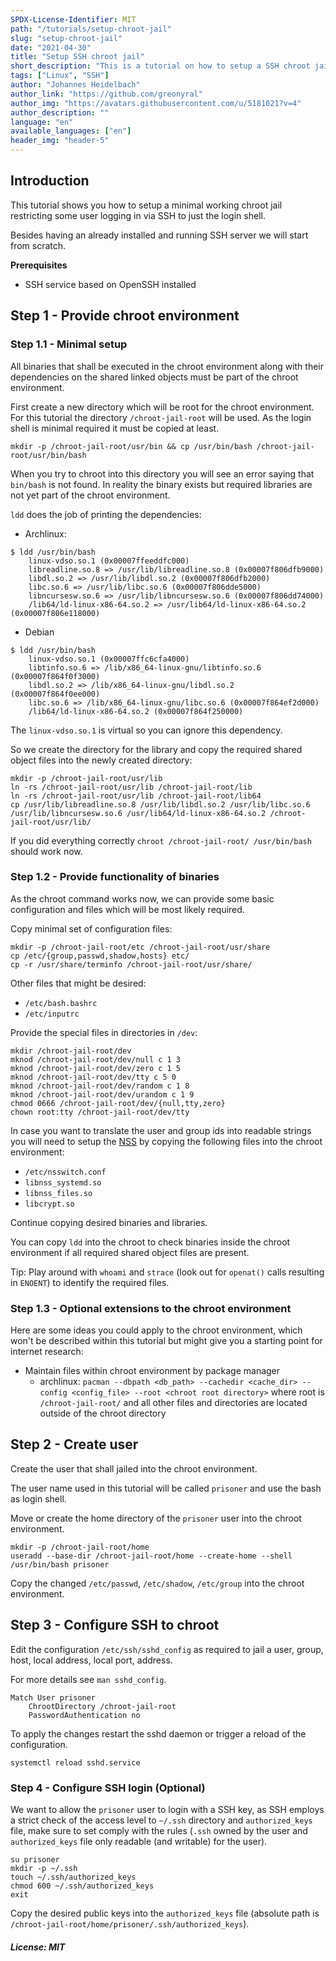 ```yaml
---
SPDX-License-Identifier: MIT
path: "/tutorials/setup-chroot-jail"
slug: "setup-chroot-jail"
date: "2021-04-30"
title: "Setup SSH chroot jail"
short_description: "This is a tutorial on how to setup a SSH chroot jail on Linux (where the distribution matters on Debian and Archlinux)"
tags: ["Linux", "SSH"]
author: "Johannes Heidelbach"
author_link: "https://github.com/greonyral"
author_img: "https://avatars.githubusercontent.com/u/5181021?v=4"
author_description: ""
language: "en"
available_languages: ["en"]
header_img: "header-5"
---
```


## Introduction

This tutorial shows you how to setup a minimal working chroot jail restricting some user logging in via SSH to just the login shell.

Besides having an already installed and running SSH server we will start from scratch.

**Prerequisites**

* SSH service based on OpenSSH installed

## Step 1 - Provide chroot environment

### Step 1.1 - Minimal setup

All binaries that shall be executed in the chroot environment along with their dependencies on the shared linked objects must be part of the chroot environment.

First create a new directory which will be root for the chroot environment. For this tutorial the directory `/chroot-jail-root` will be used. As the login shell is minimal required it must be copied at least.

```bash=sh
mkdir -p /chroot-jail-root/usr/bin && cp /usr/bin/bash /chroot-jail-root/usr/bin/bash
```

When you try to chroot into this directory you will see an error saying that `bin/bash` is not found. In reality the binary exists but required libraries are not yet part of the chroot environment.

`ldd` does the job of printing the dependencies:

* Archlinux:

```bash=sh
$ ldd /usr/bin/bash
	linux-vdso.so.1 (0x00007ffeeddfc000)
	libreadline.so.8 => /usr/lib/libreadline.so.8 (0x00007f806dfb9000)
	libdl.so.2 => /usr/lib/libdl.so.2 (0x00007f806dfb2000)
	libc.so.6 => /usr/lib/libc.so.6 (0x00007f806dde5000)
	libncursesw.so.6 => /usr/lib/libncursesw.so.6 (0x00007f806dd74000)
	/lib64/ld-linux-x86-64.so.2 => /usr/lib64/ld-linux-x86-64.so.2 (0x00007f806e118000)
```

* Debian

```bash=sh
$ ldd /usr/bin/bash
	linux-vdso.so.1 (0x00007ffc6cfa4000)
	libtinfo.so.6 => /lib/x86_64-linux-gnu/libtinfo.so.6 (0x00007f864f0f3000)
	libdl.so.2 => /lib/x86_64-linux-gnu/libdl.so.2 (0x00007f864f0ee000)
	libc.so.6 => /lib/x86_64-linux-gnu/libc.so.6 (0x00007f864ef2d000)
	/lib64/ld-linux-x86-64.so.2 (0x00007f864f250000)
```

The `linux-vdso.so.1` is virtual so you can ignore this dependency.

So we create the directory for the library and copy the required shared object files into the newly created directory:

```bash=sh
mkdir -p /chroot-jail-root/usr/lib
ln -rs /chroot-jail-root/usr/lib /chroot-jail-root/lib
ln -rs /chroot-jail-root/usr/lib /chroot-jail-root/lib64
cp /usr/lib/libreadline.so.8 /usr/lib/libdl.so.2 /usr/lib/libc.so.6 /usr/lib/libncursesw.so.6 /usr/lib64/ld-linux-x86-64.so.2 /chroot-jail-root/usr/lib/
```

If you did everything correctly `chroot /chroot-jail-root/ /usr/bin/bash` should work now.

### Step 1.2 - Provide functionality of binaries

As the chroot command works now, we can provide some basic configuration and files which will be most likely required.

Copy minimal set of configuration files:

```
mkdir -p /chroot-jail-root/etc /chroot-jail-root/usr/share
cp /etc/{group,passwd,shadow,hosts} etc/
cp -r /usr/share/terminfo /chroot-jail-root/usr/share/
```

Other files that might be desired:

* `/etc/bash.bashrc`
* `/etc/inputrc`

Provide the special files in directories in `/dev`:

```
mkdir /chroot-jail-root/dev
mknod /chroot-jail-root/dev/null c 1 3
mknod /chroot-jail-root/dev/zero c 1 5
mknod /chroot-jail-root/dev/tty c 5 0
mknod /chroot-jail-root/dev/random c 1 8
mknod /chroot-jail-root/dev/urandom c 1 9
chmod 0666 /chroot-jail-root/dev/{null,tty,zero}
chown root:tty /chroot-jail-root/dev/tty
```

In case you want to translate the user and group ids into readable strings you will need to setup the [NSS](https://man7.org/linux/man-pages/man5/nsswitch.conf.5.html) by copying the following files into the chroot environment:

* `/etc/nsswitch.conf`
* `libnss_systemd.so`
* `libnss_files.so`
* `libcrypt.so`

Continue copying desired binaries and libraries.

You can copy `ldd` into the chroot to check binaries inside the chroot environment if all required shared object files are present.

Tip: Play around with `whoami` and `strace` (look out for `openat()` calls resulting in `ENOENT`) to identify the required files.

### Step 1.3 - Optional extensions to the chroot environment

Here are some ideas you could apply to the chroot environment, which won't be described within this tutorial but might give you a starting point for internet research:

* Maintain files within chroot environment by package manager
  * archlinux: `pacman --dbpath <db_path> --cachedir <cache_dir> --config <config_file> --root <chroot root directory>` where root is `/chroot-jail-root/` and all other files and directories are located outside of the chroot directory

## Step 2 - Create user

Create the user that shall jailed into the chroot environment.

The user name used in this tutorial will be called `prisoner` and use the bash as login shell.

Move or create the home directory of the `prisoner` user into the chroot environment.

```
mkdir -p /chroot-jail-root/home
useradd --base-dir /chroot-jail-root/home --create-home --shell /usr/bin/bash prisoner
```

Copy the changed `/etc/passwd`, `/etc/shadow`, `/etc/group` into the chroot environment.

## Step 3 - Configure SSH to chroot

Edit the configuration `/etc/ssh/sshd_config` as required to jail a user, group, host, local address, local port, address.

For more details see `man sshd_config`.

```
Match User prisoner
    ChrootDirectory /chroot-jail-root
    PasswordAuthentication no
```

To apply the changes restart the sshd daemon or trigger a reload of the configuration.

```
systemctl reload sshd.service
```

### Step 4 - Configure SSH login (Optional)

We want to allow the `prisoner` user to login with a SSH key, as SSH employs a strict check of the access level to `~/.ssh` directory and `authorized_keys` file, make sure to set comply with the rules (`.ssh` owned by the user and `authorized_keys` file only readable (and writable) for the user).

```
su prisoner
mkdir -p ~/.ssh
touch ~/.ssh/authorized_keys
chmod 600 ~/.ssh/authorized_keys
exit
```

Copy the desired public keys into the `authorized_keys` file (absolute path is `/chroot-jail-root/home/prisoner/.ssh/authorized_keys`).

##### License: MIT

<!--

Contributor's Certificate of Origin

By making a contribution to this project, I certify that:

(a) The contribution was created in whole or in part by me and I have
    the right to submit it under the license indicated in the file; or

(b) The contribution is based upon previous work that, to the best of my
    knowledge, is covered under an appropriate license and I have the
    right under that license to submit that work with modifications,
    whether created in whole or in part by me, under the same license
    (unless I am permitted to submit under a different license), as
    indicated in the file; or

(c) The contribution was provided directly to me by some other person
    who certified (a), (b) or (c) and I have not modified it.

(d) I understand and agree that this project and the contribution are
    public and that a record of the contribution (including all personal
    information I submit with it, including my sign-off) is maintained
    indefinitely and may be redistributed consistent with this project
    or the license(s) involved.

Signed-off-by: Johannes Heidelbach<johannes.heidelbach@hetzner.com>

-->
